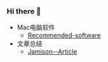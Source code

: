 ### Hi there 👋

- Mac电脑软件
  - [Recommended-software](https://github.com/oliver556/Recommended-software)
- 文章总结
  - [Jamison--Article](https://github.com/oliver556/Jamison--Article)

<!--
**oliver556/oliver556** is a ✨ _special_ ✨ repository because its `README.md` (this file) appears on your GitHub profile.

Here are some ideas to get you started:

- 🔭 I’m currently working on ...
- 🌱 I’m currently learning ...
- 👯 I’m looking to collaborate on ...
- 🤔 I’m looking for help with ...
- 💬 Ask me about ...
- 📫 How to reach me: ...
- 😄 Pronouns: ...
- ⚡ Fun fact: ...
-->
